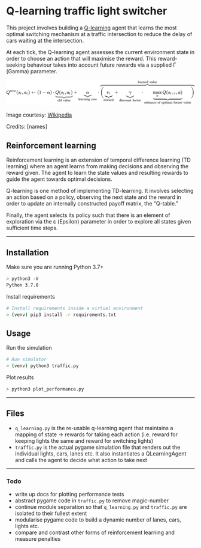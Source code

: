 # Q-learning traffic light switcher

This project involves building a [Q-learning](https://en.wikipedia.org/wiki/Q-learning) agent that learns the most optimal switching mechanism at a traffic intersection to reduce the delay of cars waiting at the intersection.

At each tick, the Q-learning agent assesses the current environment state in order to choose an action that will maximise the reward. This reward-seeking behaviour takes into account future rewards via a supplied Γ (Gamma) parameter.

![q-learning formula](formula.svg)

Image courtesy: [Wikipedia](https://en.wikipedia.org/wiki/Q-learning)

Credits: [names]

## Reinforcement learning

Reinforcement learning is an extension of temporal difference learning (TD learning) where an agent learns from making decisions and observing the reward given. The agent to learn the state values and resulting rewards to guide the agent towards optimal decisions.

Q-learning is one method of implementing TD-learning. It involves selecting an action based on a policy, observing the next state and the reward in order to update an internally constructed payoff matrix, the "Q-table."

Finally, the agent selects its policy such that there is an element of exploration via the ε (Epsilon) parameter in order to explore all states given sufficient time steps.

---

## Installation

Make sure you are running Python 3.7+

```bash
> python3 -V
Python 3.7.0
```

Install requirements

```bash
# Install requirements inside a virtual environment
> (venv) pip3 install -r requirements.txt
```

## Usage

Run the simulation

```bash
# Run simulator
> (venv) python3 traffic.py
```

Plot results

```bash
> python3 plot_performance.py
```

---

## Files

- `q_learning.py` is the re-usable q-learning agent that maintains a mapping of state -> rewards for taking each action (i.e. reward for keeping lights the same and reward for switching lights)
- `traffic.py` is the actual pygame simulation file that renders out the individual lights, cars, lanes etc. It also instantiates a QLearningAgent and calls the agent to decide what action to take next

---

### Todo

- write up docs for plotting performance tests
- abstract pygame code in  `traffic.py` to remove magic-number
- continue module separation so that `q_learning.py` and `traffic.py` are isolated to their fullest extent
- modularise pygame code to build a dynamic number of lanes, cars, lights etc.
- compare and contrast other forms of reinforcement learning and measure penalties